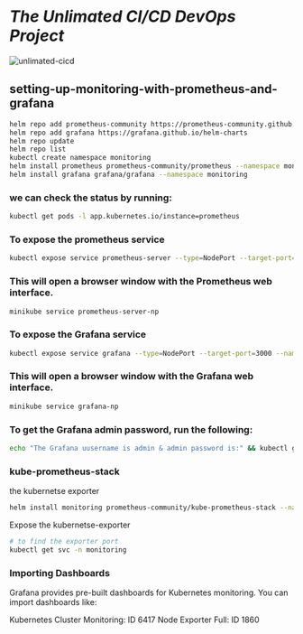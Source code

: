 
#                                                  *The Unlimated CI/CD DevOps Project*

![unlimated-cicd](https://github.com/user-attachments/assets/4eeed70b-e860-4494-80ed-d050e680a10c)


## setting-up-monitoring-with-prometheus-and-grafana
```bash
helm repo add prometheus-community https://prometheus-community.github.io/helm-charts
helm repo add grafana https://grafana.github.io/helm-charts
helm repo update
helm repo list
kubectl create namespace monitoring
helm install prometheus prometheus-community/prometheus --namespace monitoring
helm install grafana grafana/grafana --namespace monitoring
```

### we can check the status by running:
 ```bash
kubectl get pods -l app.kubernetes.io/instance=prometheus
```

### To expose the prometheus service
```bash
kubectl expose service prometheus-server --type=NodePort --target-port=9090 --name=prometheus-server-np
```

### This will open a browser window with the Prometheus web interface.
```bash
minikube service prometheus-server-np
```

### To expose the Grafana service
```bash
kubectl expose service grafana --type=NodePort --target-port=3000 --name=grafana-np
```

### This will open a browser window with the Grafana web interface.
```bash
minikube service grafana-np
```

### To get the Grafana admin password, run the following:
```bash
echo "The Grafana uusername is admin & admin password is:" && kubectl get secret --namespace monitoring grafana -o jsonpath="{.data.admin-password}" | base64 --decode
```

### kube-prometheus-stack
the kubernetse exporter
  ```sh
helm install monitoring prometheus-community/kube-prometheus-stack --namespace monitoring --create-namespace
```

Expose the kubernetse-exporter

```bash
# to find the exporter port
kubectl get svc -n monitoring
```

### Importing Dashboards
Grafana provides pre-built dashboards for Kubernetes monitoring. You can import dashboards like:

Kubernetes Cluster Monitoring: ID 6417
Node Exporter Full: ID 1860

